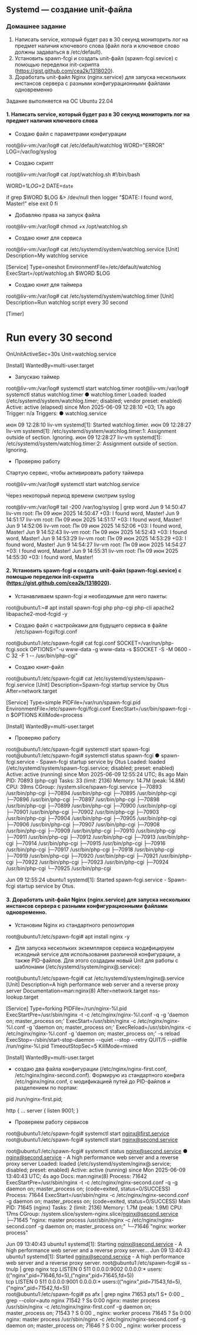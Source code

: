 ## Systemd — создание unit-файла

### Домашнее задание

1. Написать service, который будет раз в 30 секунд мониторить лог на предмет наличия ключевого слова (файл лога и ключевое слово должны задаваться в /etc/default).
2. Установить spawn-fcgi и создать unit-файл (spawn-fcgi.sevice) с помощью переделки init-скрипта (https://gist.github.com/cea2k/1318020).
3. Доработать unit-файл Nginx (nginx.service) для запуска нескольких инстансов сервера с разными конфигурационными файлами одновременно

Задание выполняется на ОС Ubuntu 22.04

#### 1. Написать service, который будет раз в 30 секунд мониторить лог на предмет наличия ключевого слова

* Создаю файл с параметрами конфигурации

root@liv-vm:/var/log# cat /etc/default/watchlog
WORD="ERROR"
LOG=/var/log/syslog

* Создаю скрипт 

root@liv-vm:/var/log# cat /opt/watchlog.sh 
#!/bin/bash

WORD=$1
LOG=$2
DATE=`date`

if grep $WORD $LOG &> /dev/null
then
logger "$DATE: I found word, Master!"
else
exit 0
fi

* Добавляю права на запуск файла

root@liv-vm:/var/log# chmod +x /opt/watchlog.sh

* Создаю юнит для сервиса

root@liv-vm:/var/log# cat /etc/systemd/system/watchlog.service
[Unit]
Description=My watchlog service

[Service]
Type=oneshot
EnvironmentFile=/etc/default/watchlog
ExecStart=/opt/watchlog.sh $WORD $LOG

* Создаю юнит для таймера

root@liv-vm:/var/log# cat /etc/systemd/system/watchlog.timer
[Unit]
Description=Run watchlog script every 30 second

[Timer]
# Run every 30 second
OnUnitActiveSec=30s
Unit=watchlog.service

[Install]
WantedBy=multi-user.target

* Запускаю таймер 

root@liv-vm:/var/log# systemctl start watchlog.timer
root@liv-vm:/var/log# systemctl status watchlog.timer
● watchlog.timer
     Loaded: loaded (/etc/systemd/system/watchlog.timer; disabled; vendor preset: enabled)
     Active: active (elapsed) since Mon 2025-06-09 12:28:10 +03; 17s ago
    Trigger: n/a
   Triggers: ● watchlog.service

июн 09 12:28:10 liv-vm systemd[1]: Started watchlog.timer.
июн 09 12:28:27 liv-vm systemd[1]: /etc/systemd/system/watchlog.timer:1: Assignment outside of section. Ignoring.
июн 09 12:28:27 liv-vm systemd[1]: /etc/systemd/system/watchlog.timer:2: Assignment outside of section. Ignoring.

* Проверяю работу

Стартую сервис, чтобы активировать работу таймера

root@liv-vm:/var/log# systemctl start watchlog.service

Через некоторый период времени смотрим syslog

root@liv-vm:/var/log# tail -200 /var/log/syslog | grep word
Jun  9 14:50:47 liv-vm root: Пн 09 июн 2025 14:50:47 +03: I found word, Master!
Jun  9 14:51:17 liv-vm root: Пн 09 июн 2025 14:51:17 +03: I found word, Master!
Jun  9 14:52:06 liv-vm root: Пн 09 июн 2025 14:52:06 +03: I found word, Master!
Jun  9 14:52:43 liv-vm root: Пн 09 июн 2025 14:52:43 +03: I found word, Master!
Jun  9 14:53:29 liv-vm root: Пн 09 июн 2025 14:53:29 +03: I found word, Master!
Jun  9 14:54:27 liv-vm root: Пн 09 июн 2025 14:54:27 +03: I found word, Master!
Jun  9 14:55:31 liv-vm root: Пн 09 июн 2025 14:55:30 +03: I found word, Master!


#### 2. Установить spawn-fcgi и создать unit-файл (spawn-fcgi.sevice) с помощью переделки init-скрипта (https://gist.github.com/cea2k/1318020).

* Устанавливаем spawn-fcgi и необходимые для него пакеты:

root@ubuntu1:~# apt install spawn-fcgi php php-cgi php-cli apache2 libapache2-mod-fcgid -y

* Cоздаю файл с настройками для будущего сервиса в файле /etc/spawn-fcgi/fcgi.conf

root@ubuntu1:/etc/spawn-fcgi# cat fcgi.conf
SOCKET=/var/run/php-fcgi.sock
OPTIONS="-u www-data -g www-data -s $SOCKET -S -M 0600 -C 32 -F 1 -- /usr/bin/php-cgi"

* Создаю юнит-файл

root@ubuntu1:/etc/spawn-fcgi# cat /etc/systemd/system/spawn-fcgi.service
[Unit]
Description=Spawn-fcgi startup service by Otus
After=network.target

[Service]
Type=simple
PIDFile=/var/run/spawn-fcgi.pid
EnvironmentFile=/etc/spawn-fcgi/fcgi.conf
ExecStart=/usr/bin/spawn-fcgi -n $OPTIONS
KillMode=process

[Install]
WantedBy=multi-user.target

* Проверяю работу

root@ubuntu1:/etc/spawn-fcgi# systemctl start spawn-fcgi
root@ubuntu1:/etc/spawn-fcgi# systemctl status spawn-fcgi
● spawn-fcgi.service - Spawn-fcgi startup service by Otus
     Loaded: loaded (/etc/systemd/system/spawn-fcgi.service; disabled; preset: enabled)
     Active: active (running) since Mon 2025-06-09 12:55:24 UTC; 8s ago
   Main PID: 70893 (php-cgi)
      Tasks: 33 (limit: 2136)
     Memory: 14.7M (peak: 14.8M)
        CPU: 39ms
     CGroup: /system.slice/spawn-fcgi.service
             ├─70893 /usr/bin/php-cgi
             ├─70894 /usr/bin/php-cgi
             ├─70895 /usr/bin/php-cgi
             ├─70896 /usr/bin/php-cgi
             ├─70897 /usr/bin/php-cgi
             ├─70898 /usr/bin/php-cgi
             ├─70899 /usr/bin/php-cgi
             ├─70900 /usr/bin/php-cgi
             ├─70901 /usr/bin/php-cgi
             ├─70902 /usr/bin/php-cgi
             ├─70903 /usr/bin/php-cgi
             ├─70904 /usr/bin/php-cgi
             ├─70905 /usr/bin/php-cgi
             ├─70906 /usr/bin/php-cgi
             ├─70907 /usr/bin/php-cgi
             ├─70908 /usr/bin/php-cgi
             ├─70909 /usr/bin/php-cgi
             ├─70910 /usr/bin/php-cgi
             ├─70911 /usr/bin/php-cgi
             ├─70912 /usr/bin/php-cgi
             ├─70913 /usr/bin/php-cgi
             ├─70914 /usr/bin/php-cgi
             ├─70915 /usr/bin/php-cgi
             ├─70916 /usr/bin/php-cgi
             ├─70917 /usr/bin/php-cgi
             ├─70918 /usr/bin/php-cgi
             ├─70919 /usr/bin/php-cgi
             ├─70920 /usr/bin/php-cgi
             ├─70921 /usr/bin/php-cgi
             ├─70922 /usr/bin/php-cgi
             ├─70923 /usr/bin/php-cgi
             ├─70924 /usr/bin/php-cgi
             └─70925 /usr/bin/php-cgi

Jun 09 12:55:24 ubuntu1 systemd[1]: Started spawn-fcgi.service - Spawn-fcgi startup service by Otus.


#### 3. Доработать unit-файл Nginx (nginx.service) для запуска нескольких инстансов сервера с разными конфигурационными файлами одновременно.

* Установим Nginx из стандартного репозитория

root@ubuntu1:/etc/spawn-fcgi# apt install nginx -y

* Для запуска нескольких экземпляров сервиса модифицируем исходный service для использования различной конфигурации, а также PID-файлов. Для этого создадим новый Unit для работы с шаблонами (/etc/systemd/system/nginx@.service):

root@ubuntu1:/etc/spawn-fcgi# cat /etc/systemd/system/nginx@.service
[Unit]
Description=A high performance web server and a reverse proxy server
Documentation=man:nginx(8)
After=network.target nss-lookup.target

[Service]
Type=forking
PIDFile=/run/nginx-%I.pid
ExecStartPre=/usr/sbin/nginx -t -c /etc/nginx/nginx-%I.conf -q -g 'daemon on; master_process on;'
ExecStart=/usr/sbin/nginx -c /etc/nginx/nginx-%I.conf -g 'daemon on; master_process on;'
ExecReload=/usr/sbin/nginx -c /etc/nginx/nginx-%I.conf -g 'daemon on; master_process on;' -s reload
ExecStop=-/sbin/start-stop-daemon --quiet --stop --retry QUIT/5 --pidfile /run/nginx-%I.pid
TimeoutStopSec=5
KillMode=mixed

[Install]
WantedBy=multi-user.target

* создаю два файла конфигурации (/etc/nginx/nginx-first.conf, /etc/nginx/nginx-second.conf). Формирую из стандартного конфига /etc/nginx/nginx.conf, с модификацией путей до PID-файлов и разделением по портам:

pid /run/nginx-first.pid;

http {
…
	server {
		listen 9001;
	}

* Проверяем работу сервисов

root@ubuntu1:/etc/spawn-fcgi# systemctl start nginx@first.service
root@ubuntu1:/etc/spawn-fcgi# systemctl start nginx@second.service

root@ubuntu1:/etc/spawn-fcgi# systemctl status nginx@second.service
● nginx@second.service - A high performance web server and a reverse proxy server
     Loaded: loaded (/etc/systemd/system/nginx@.service; disabled; preset: enabled)
     Active: active (running) since Mon 2025-06-09 13:40:43 UTC; 4s ago
       Docs: man:nginx(8)
    Process: 71642 ExecStartPre=/usr/sbin/nginx -t -c /etc/nginx/nginx-second.conf -q -g daemon on; master_process on; (code=exited, status=0/SUCCESS)
    Process: 71644 ExecStart=/usr/sbin/nginx -c /etc/nginx/nginx-second.conf -g daemon on; master_process on; (code=exited, status=0/SUCCESS)
   Main PID: 71645 (nginx)
      Tasks: 2 (limit: 2136)
     Memory: 1.7M (peak: 1.9M)
        CPU: 17ms
     CGroup: /system.slice/system-nginx.slice/nginx@second.service
             ├─71645 "nginx: master process /usr/sbin/nginx -c /etc/nginx/nginx-second.conf -g daemon on; master_process on;"
             └─71646 "nginx: worker process"

Jun 09 13:40:43 ubuntu1 systemd[1]: Starting nginx@second.service - A high performance web server and a reverse proxy server...
Jun 09 13:40:43 ubuntu1 systemd[1]: Started nginx@second.service - A high performance web server and a reverse proxy server.
root@ubuntu1:/etc/spawn-fcgi# ss -tnulp | grep nginx
tcp   LISTEN 0      511              0.0.0.0:9002      0.0.0.0:*    users:(("nginx",pid=71646,fd=5),("nginx",pid=71645,fd=5))                                                                                                                                           
tcp   LISTEN 0      511              0.0.0.0:9001      0.0.0.0:*    users:(("nginx",pid=71543,fd=5),("nginx",pid=71542,fd=5))                                                                                                                                           
root@ubuntu1:/etc/spawn-fcgi# ps afx | grep nginx
  71653 pts/1    S+     0:00                          \_ grep --color=auto nginx
  71542 ?        Ss     0:00 nginx: master process /usr/sbin/nginx -c /etc/nginx/nginx-first.conf -g daemon on; master_process on;
  71543 ?        S      0:00  \_ nginx: worker process
  71645 ?        Ss     0:00 nginx: master process /usr/sbin/nginx -c /etc/nginx/nginx-second.conf -g daemon on; master_process on;
  71646 ?        S      0:00  \_ nginx: worker process
  
  


